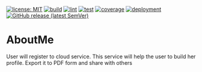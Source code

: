 [![license: MIT](https://img.shields.io/badge/license-MIT-yellow.svg)](https://opensource.org/licenses/MIT) [![build](https://github.com/prakashautade/AboutMe/workflows/build/badge.svg)](https://github.com/prakashautade/AboutMe/actions?query=workflow:build) [![lint](https://github.com/prakashautade/AboutMe/workflows/lint/badge.svg)](https://github.com/prakashautade/AboutMe/actions?query=workflow:lint) [![test](https://github.com/prakashautade/AboutMe/workflows/test/badge.svg)](https://github.com/prakashautade/AboutMe/actions?query=workflow:test) [![coverage](https://coveralls.io/repos/github/prakashautade/AboutMe/badge.svg?branch=master)](https://coveralls.io/github/prakashautade/AboutMe?branch=master) [![deployment](https://github.com/prakashautade/AboutMe/workflows/stage/badge.svg)](https://github.com/prakashautade/AboutMe/actions?query=workflow:"stage") [![GitHub release (latest SemVer)](https://img.shields.io/github/v/release/prakashautade/aboutme)](https://github.com/prakashautade/AboutMe/releases/latest)

# AboutMe
User will register to cloud service. This service will help the user to build her profile. Export it to  PDF form and share with others
